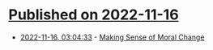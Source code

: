 # [Published on 2022-11-16](index.md)

* [2022-11-16, 03:04:33](https://news.ycombinator.com/item?id=33618312) - [Making Sense of Moral Change](https://asteriskmag.com/issues/1/making-sense-of-moral-change)
